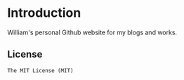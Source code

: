 # Introduction
William's personal Github website for my blogs and works. 


## License
	The MIT License (MIT)
